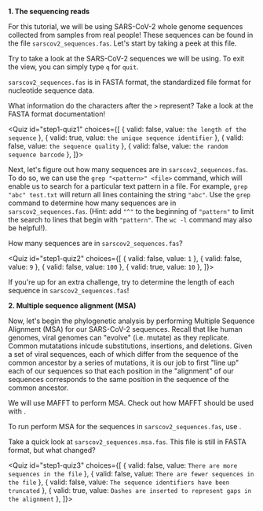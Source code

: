 <script>
import Link from "$components/Link.svelte";
import Execute from "$components/Execute.svelte";
import Quiz from "$components/Quiz.svelte";
</script>

**1. The sequencing reads**

For this tutorial, we will be using SARS-CoV-2 whole genome sequences collected from samples from real people! These sequences can be found in the file `sarscov2_sequences.fas`. Let's start by taking a peek at this file.

Try <Execute command="less -S sarscov2_sequences.fas" inline /> to take a look at the SARS-CoV-2 sequences we will be using. To exit the view, you can simply type `q` for `quit`.

`sarscov2_sequences.fas` is in FASTA format, the standardized file format for nucleotide sequence data.

What information do the characters after the `>` represent? Take a look at the FASTA format <Link href="https://www.ncbi.nlm.nih.gov/genbank/fastaformat/">documentation</Link>! 

<Quiz
	id="step1-quiz1"
	choices={[
		{ valid: false, value: `the length of the sequence` },
		{ valid: true, value: `the unique sequence identifier` },
		{ valid: false, value: `the sequence quality` },
		{ valid: false, value: `the random sequence barcode` },
    ]}>
	<span slot="prompt"></span>
</Quiz>

Next, let's figure out how many sequences are in `sarscov2_sequences.fas`. To do so, we can use the `grep "<pattern>" <file>` command, which will enable us to search for a particular text pattern in a file. For example, `grep "abc" test.txt` will return all lines containing the string `"abc"`. Use the `grep` command to determine how many sequences are in `sarscov2_sequences.fas`. (Hint: add `"^"` to the beginning of `"pattern"` to limit the search to lines that begin with `"pattern"`. The `wc -l` command may also be helpful!).

How many sequences are in `sarscov2_sequences.fas`?

<Quiz
	id="step1-quiz2"
	choices={[
		{ valid: false, value: `1` },
		{ valid: false, value: `9` },
		{ valid: false, value: `100` },
		{ valid: true, value: `10` },
    ]}>
	<span slot="prompt"></span>
</Quiz>

If you're up for an extra challenge, try to determine the length of each sequence in `sarscov2_sequences.fas`!

**2. Multiple sequence alignment (MSA)**

Now, let's begin the phylogenetic analysis by performing Multiple Sequence Alignment (MSA) for our SARS-CoV-2 sequences. Recall that like human genomes, viral genomes can "evolve" (i.e. mutate) as they replicate. Common mutatations inlcude substitutions, insertions, and deletions. Given a set of viral sequences, each of which differ from the sequence of the common ancestor by a series of mutations, it is our job to first "line up" each of our sequences so that each position in the "alignment" of our sequences corresponds to the same position in the sequence of the common ancestor. 

We will use MAFFT to perform MSA. Check out how MAFFT should be used with <Execute command="mafft -h" inline />.

To run perform MSA for the sequences in `sarscov2_sequences.fas`, use <Execute command="mafft sarscov2_sequences.fas > sarscov2_sequences.msa.fas" inline />.

Take a quick look at `sarscov2_sequences.msa.fas`. This file is still in FASTA format, but what changed?

<Quiz
	id="step1-quiz3"
	choices={[
		{ valid: false, value: `There are more sequences in the file` },
		{ valid: false, value: `There are fewer sequences in the file` },
		{ valid: false, value: `The sequence identifiers have been truncated` },
		{ valid: true, value: `Dashes are inserted to represent gaps in the alignment` },
    ]}>
	<span slot="prompt"></span>
</Quiz>
